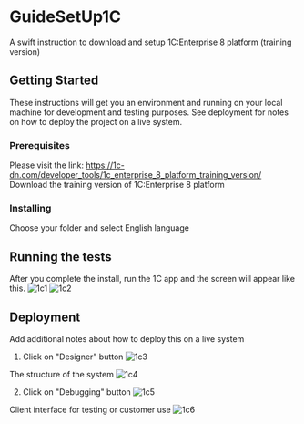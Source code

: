 # GuideSetUp1C
A swift instruction to download and setup 1C:Enterprise 8 platform (training version)
## Getting Started
These instructions will get you an environment and running on your local machine for development and testing purposes. See deployment for notes on how to deploy the project on a live system.
### Prerequisites
Please visit the link: https://1c-dn.com/developer_tools/1c_enterprise_8_platform_training_version/
Download the training version of 1C:Enterprise 8 platform
### Installing
Choose your folder and select English language
## Running the tests
After you complete the install, run the 1C app and the screen will appear like this.
![1c1](https://user-images.githubusercontent.com/24667111/67156571-78b88980-f34a-11e9-90fc-8c79c7e14cf9.png)
![1c2](https://user-images.githubusercontent.com/24667111/67156605-f11f4a80-f34a-11e9-9440-9281caae9698.png)
## Deployment
Add additional notes about how to deploy this on a live system
1. Click on "Designer" button
![1c3](https://user-images.githubusercontent.com/24667111/67156662-dac5be80-f34b-11e9-9a16-95d9a1b00a29.png)

The structure of the system
![1c4](https://user-images.githubusercontent.com/24667111/67156663-dd281880-f34b-11e9-8a27-2f233ef75010.png)

2. Click on "Debugging" button
![1c5](https://user-images.githubusercontent.com/24667111/67156664-def1dc00-f34b-11e9-97dd-a4b6aff5f5fc.png)

Client interface for testing or customer use
![1c6](https://user-images.githubusercontent.com/24667111/67156667-e31df980-f34b-11e9-9d95-64a3a56d2ec0.png)
